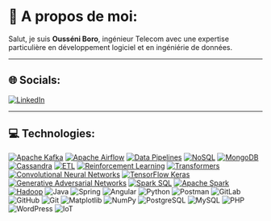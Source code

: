 # 👋 A propos de moi:

Salut, je suis **Ousséni Boro**, ingénieur Telecom avec une expertise particulière en développement logiciel et en ingéniérie de données.

---

## 🌐 Socials:  

[![LinkedIn](https://upload.wikimedia.org/wikipedia/commons/0/01/LinkedIn_Logo.svg)](https://www.linkedin.com/in/ousseni-boro-81b8631a2/)

---

## 💻 Technologies:

[![Apache Kafka](https://img.shields.io/badge/Apache%20Kafka-231F20?style=for-the-badge&logo=apachekafka&logoColor=white)](https://kafka.apache.org/)
[![Apache Airflow](https://img.shields.io/badge/Apache%20Airflow-017CEE?style=for-the-badge&logo=apacheairflow&logoColor=white)](https://airflow.apache.org/)
[![Data Pipelines](https://img.shields.io/badge/Data%20Pipelines-FF6F00?style=for-the-badge&logo=data-pipelines&logoColor=white)](https://en.wikipedia.org/wiki/Data_pipeline)
[![NoSQL](https://img.shields.io/badge/NoSQL-3E4C59?style=for-the-badge&logo=nosql&logoColor=white)](https://en.wikipedia.org/wiki/NoSQL)
[![MongoDB](https://img.shields.io/badge/MongoDB-47A248?style=for-the-badge&logo=mongodb&logoColor=white)](https://www.mongodb.com/)
[![Cassandra](https://img.shields.io/badge/Apache%20Cassandra-1287B1?style=for-the-badge&logo=apachecassandra&logoColor=white)](https://cassandra.apache.org/)
[![ETL](https://img.shields.io/badge/ETL-FF4500?style=for-the-badge&logo=extract-transform-load&logoColor=white)](https://en.wikipedia.org/wiki/Extract,_transform,_load)
[![Reinforcement Learning](https://img.shields.io/badge/Reinforcement%20Learning-00BFFF?style=for-the-badge&logo=deep-learning&logoColor=white)](https://en.wikipedia.org/wiki/Reinforcement_learning)
[![Transformers](https://img.shields.io/badge/Transformers-FFBB00?style=for-the-badge&logo=transformers&logoColor=white)](https://huggingface.co/transformers/)
[![Convolutional Neural Networks](https://img.shields.io/badge/CNN-DC143C?style=for-the-badge&logo=neural&logoColor=white)](https://en.wikipedia.org/wiki/Convolutional_neural_network)
[![TensorFlow Keras](https://img.shields.io/badge/TensorFlow%20Keras-FF6F00?style=for-the-badge&logo=tensorflow&logoColor=white)](https://www.tensorflow.org/guide/keras)
[![Generative Adversarial Networks](https://img.shields.io/badge/GANs-8A2BE2?style=for-the-badge&logo=deep-learning&logoColor=white)](https://en.wikipedia.org/wiki/Generative_adversarial_network)
[![Spark SQL](https://img.shields.io/badge/Spark%20SQL-FF6F00?style=for-the-badge&logo=apachespark&logoColor=white)](https://spark.apache.org/sql/)
[![Apache Spark](https://img.shields.io/badge/Apache%20Spark-E25A1C?style=for-the-badge&logo=apachespark&logoColor=white)](https://spark.apache.org/)
[![Hadoop](https://img.shields.io/badge/Apache%20Hadoop-66CCFF?style=for-the-badge&logo=apachehadoop&logoColor=white)](https://hadoop.apache.org/)
![Java](https://img.shields.io/badge/Java-ED8B00?style=for-the-badge&logo=java&logoColor=white)
![Spring](https://img.shields.io/badge/spring-6DB33F?style=for-the-badge&logo=spring&logoColor=white)
![Angular](https://img.shields.io/badge/Angular-DD0031?style=for-the-badge&logo=angular&logoColor=white)
![Python](https://img.shields.io/badge/python-3670A0?style=for-the-badge&logo=python&logoColor=ffdd54)
![Postman](https://img.shields.io/badge/Postman-FF6C37?style=for-the-badge&logo=postman&logoColor=white)
![GitLab](https://img.shields.io/badge/GitLab-FCA121?style=for-the-badge&logo=gitlab&logoColor=white)
![GitHub](https://img.shields.io/badge/GitHub-181717?style=for-the-badge&logo=github&logoColor=white)
![Git](https://img.shields.io/badge/Git-F05032?style=for-the-badge&logo=git&logoColor=white)
![Matplotlib](https://img.shields.io/badge/Matplotlib-FFD43B?style=for-the-badge&logo=matplotlib&logoColor=black)
![NumPy](https://img.shields.io/badge/NumPy-013243?style=for-the-badge&logo=numpy&logoColor=white)
![PostgreSQL](https://img.shields.io/badge/PostgreSQL-4169E1?style=for-the-badge&logo=postgresql&logoColor=white)
![MySQL](https://img.shields.io/badge/MySQL-4479A1?style=for-the-badge&logo=mysql&logoColor=white)
![PHP](https://img.shields.io/badge/PHP-777BB4?style=for-the-badge&logo=php&logoColor=white)
![WordPress](https://img.shields.io/badge/WordPress-21759B?style=for-the-badge&logo=wordpress&logoColor=white)
![IoT](https://img.shields.io/badge/IoT-29A3E3?style=for-the-badge&logo=iot&logoColor=white)




